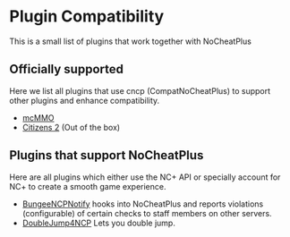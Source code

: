 # Plugin Compatibility
This is a small list of plugins that work together with NoCheatPlus

## Officially supported
Here we list all plugins that use cncp (CompatNoCheatPlus) to support other plugins and enhance compatibility.
* [mcMMO]
* [Citizens 2] (Out of the box)

## Plugins that support NoCheatPlus
Here are all plugins which either use the NC+ API or specially account for NC+ to create a smooth game experience.
* [BungeeNCPNotify] hooks into NoCheatPlus and reports violations (configurable) of certain checks to staff members on other servers.
* [DoubleJump4NCP] Lets you double jump.

[mcMMO]:https://dev.bukkit.org/bukkit-plugins/mcmmo/
[Citizens 2]:https://dev.bukkit.org/bukkit-plugins/citizens/

[DoubleJump4NCP]:https://www.spigotmc.org/resources/doublejump4ncp.1519/
[BungeeNCPNotify]:https://dev.bukkit.org/bukkit-plugins/bungeencpnotify/
